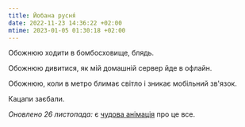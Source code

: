 ```yaml
---
title: Йобана русня́
date: 2022-11-23 14:36:22 +02:00
mtime: 2023-01-05 01:30:18 +02:00
---
```


Обожнюю ходити в бомбосховище, блядь.

Обожнюю дивитися, як мій домашній сервер йде в офлайн.

Обожнюю, коли в метро блимає світло і зникає мобільний зв'язок.

Кацапи заєбали.

_Оновлено 26 листопада:_ є [чудова анімація][1] про це все.

[1]: https://fill.com.ua/gif/jbn_rsn
